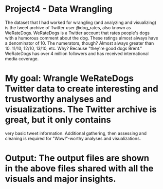 # Project4 - Data Wrangling

The dataset that I had worked for wrangling (and analyzing and visualizing) is the tweet archive of Twitter user @dog_rates, also known as WeRateDogs. 
WeRateDogs is a Twitter account that rates people's dogs with a humorous comment about the dog. These ratings almost always have a denominator of 10. 
The numerators, though? Almost always greater than 10. 11/10, 12/10, 13/10, etc. Why? Because "they're good dogs Brent." WeRateDogs has over 4 million followers 
and has received international media coverage.

# My goal: Wrangle WeRateDogs Twitter data to create interesting and trustworthy analyses and visualizations. The Twitter archive is great, but it only contains 
very basic tweet information. Additional gathering, then assessing and cleaning is required for "Wow!"-worthy analyses and visualizations.

# Output: The output files are shown in the above files shared with all the visuals and major insights.